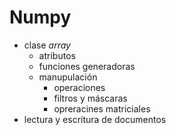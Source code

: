 # Numpy 

* clase _array_
    * atributos
    * funciones generadoras
    * manupulación
        * operaciones
        * filtros y máscaras
        * opreracines matriciales
* lectura y escritura de documentos
